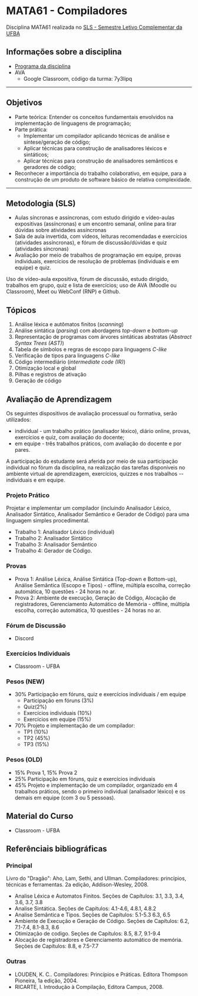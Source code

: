 # MATA61 - Compiladores
Disciplina MATA61 realizada no [SLS - Semestre Letivo Complementar da UFBA](https://ufbaemmovimento.ufba.br/)

## Informações sobre a disciplina

+ [Programa da disciplina](https://github.com/ensino-ufba/mata61_sls_public/blob/master/about/MATA61-Programa-20122.pdf)
+ AVA
  - Google Classroom, código da turma: 7y3lipq

---
## Objetivos

- Parte teórica: Entender os conceitos fundamentais envolvidos na implementação de linguagens de programação;
- Parte prática:
   - Implementar um compilador aplicando técnicas de análise e síntese/geração de código;
   - Aplicar técnicas para construção de analisadores léxicos e sintáticos;
   - Aplicar técnicas para construção de analisadores semânticos e geradores de código;
- Reconhecer a importância do trabalho colaborativo, em equipe, para a construção de um produto de software básico de relativa complexidade.

---
## Metodologia (SLS)

+ Aulas síncronas e assíncronas, com estudo dirigido e vídeo-aulas expositivas (assíncronas) e um encontro semanal, online para tirar dúvidas sobre atividades assíncronas
+ Sala de aula invertida, com vídeos, leituras recomendadas e exercícios (atividades assíncronas), e fórum de discussão/dúvidas e quiz (atividades síncronas)
+ Avaliação por meio de trabalhos de programação em equipe, provas individuais, exercícios de resolução de problemas (individuais e em equipe) e quiz.

Uso de vídeo-aula expositiva, fórum de discussão, estudo dirigido, trabalhos em grupo, quiz e lista de exercícios; uso de AVA (Moodle ou Classroom), Meet ou WebConf (RNP) e Github.

## Tópicos

1. Análise léxica e autômatos finitos (_scanning_)
2. Análise sintática (_parsing_) com abordagens _top-down_ e _bottom-up_
3. Representação de programas com árvores sintáticas abstratas (_Abstract Syntax Trees (AST)_)
4. Tabela de símbolos e regras de escopo para linguagens _C-like_
5. Verificação de tipos para linguagens _C-like_
6. Código intermediário (_intermediate code (IR)_)
7. Otimização local e global
8. Pilhas e registros de ativação
9. Geração de código
<!--10. Basic blocks, control-flow graphs, liveness analysis, register allocation -->

## Avaliação de Aprendizagem

Os seguintes dispositivos de avaliação processual ou formativa, serão utilizados:
+ individual - um trabalho prático (analisador léxico),  diário online, provas, exercícios e quiz, com avaliação do docente;
+ em equipe - três trabalhos práticos, com avaliação do docente e por pares.

A participação do estudante será aferida por meio de sua participação individual no fórum da disciplina, na realização das tarefas disponíveis no ambiente virtual de aprendizagem, exercícios, quizzes e nos trabalhos -- individuais e em equipe.

### Projeto Prático

Projetar e implementar um compilador (incluindo Analisador Léxico, Analisador Sintático, Analisador Semântico e Gerador de Código) para uma linguagem simples procedimental.

   - Trabalho 1: Analisador Léxico (individual)
   - Trabalho 2: Analisador Sintático
   - Trabalho 3: Analisador Semântico
   - Trabalho 4: Gerador de Código.

### Provas
   - Prova 1: Análise Léxica, Análise Sintática (Top-down e Bottom-up), Análise Semântica (Escopo e Tipos) - offline, múltipla escolha, correção automática, 10 questões - 24 horas no ar.
   - Prova 2: Ambiente de execução, Geração de Código, Alocação de registradores, Gerenciamento Automático de Memória -  offline, múltipla escolha, correção automática, 10 questões - 24 horas no ar.

### Fórum de Discussão

   - Discord

### Exercícios Individuais

   - Classroom - UFBA

### Pesos **(NEW)** 

+ 30% Participação em fóruns, quiz e exercícios individuais / em equipe
   - Participação em fóruns (3%)
   - Quiz(2%)
   - Exercícios individuais (10%)
   - Exercícios em equipe (15%)
+ 70% Projeto e implementação de um compilador:
   - TP1 (10%)
   - TP2 (45%)
   - TP3 (15%)

### Pesos (OLD)

+ 15% Prova 1, 15% Prova 2
+ 25% Participação em fóruns, quiz e exercícios individuais
+ 45% Projeto e implementação de um compilador, organizado em 4 trabalhos práticos, sendo o primeiro individual (analisador léxico) e os demais em equipe (com 3 ou 5 pessoas).

## Material do Curso

   - Classroom - UFBA

## Referênciais bibliográficas

### Principal

Livro do "Dragão": Aho, Lam, Sethi, and Ullman. Compiladores: princípios, técnicas e ferramentas. 2a edição, Addison-Wesley, 2008.

- Analise Léxica e Automatos Finitos.
Seções de Capítulos: 3.1, 3.3, 3.4, 3.6, 3.7, 3.8
- Analise Sintática.
Seções de Capítulos: 4.1-4.6, 4.8.1, 4.8.2
- Analise Semântica e Tipos.
Seções de Capítulos: 5.1-5.3 6.3, 6.5
- Ambiente de Execução e Geração de Código.
Seções de Capítulos: 6.2, 7.1-7.4, 8.1-8.3, 8.6
- Otimização de codigo.
Seções de Capítulos: 8.5, 8.7, 9.1-9.4
- Alocação de registradores e Gerenciamento automático de memória.
Seções de Capítulos: 8.8, e 7.5-7.7

### Outras

+ LOUDEN, K. C.. Compiladores: Princípios e Práticas. Editora Thompson Pioneira, 1a edição, 2004.
+ RICARTE, I. Introdução à Compilação, Editora Campus, 2008.
